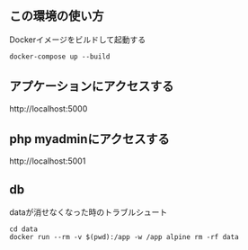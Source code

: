 ## この環境の使い方

Dockerイメージをビルドして起動する

```
docker-compose up --build
```

## アプケーションにアクセスする

http://localhost:5000


## php myadminにアクセスする

http://localhost:5001

## db

dataが消せなくなった時のトラブルシュート

```
cd data
docker run --rm -v $(pwd):/app -w /app alpine rm -rf data
```
